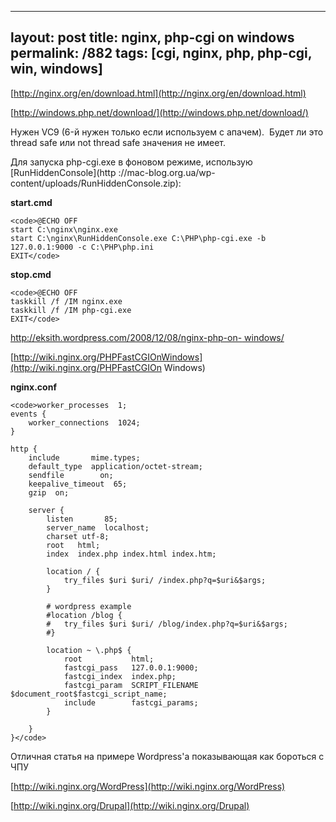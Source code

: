 ---
layout: post
title: nginx, php-cgi on windows
permalink: /882
tags: [cgi, nginx, php, php-cgi, win, windows]
----

[http://nginx.org/en/download.html](http://nginx.org/en/download.html)


[http://windows.php.net/download/](http://windows.php.net/download/)


Нужен VC9 (6-й нужен только если используем с апачем).  Будет ли это thread
safe или not thread safe значения не имеет.


Для запуска php-cgi.exe в фоновом режиме, использую [RunHiddenConsole](http
://mac-blog.org.ua/wp-content/uploads/RunHiddenConsole.zip):


**start.cmd**

    
    <code>@ECHO OFF
    start C:\nginx\nginx.exe
    start C:\nginx\RunHiddenConsole.exe C:\PHP\php-cgi.exe -b 127.0.0.1:9000 -c C:\PHP\php.ini
    EXIT</code>


**stop.cmd**

    
    <code>@ECHO OFF
    taskkill /f /IM nginx.exe
    taskkill /f /IM php-cgi.exe
    EXIT</code>




[http://eksith.wordpress.com/2008/12/08/nginx-php-on-
windows/](http://eksith.wordpress.com/2008/12/08/nginx-php-on-windows/)


[http://wiki.nginx.org/PHPFastCGIOnWindows](http://wiki.nginx.org/PHPFastCGIOn
Windows)


**nginx.conf**

    
    <code>worker_processes  1;
    events {
        worker_connections  1024;
    }
    
    http {
        include       mime.types;
        default_type  application/octet-stream;
        sendfile        on;
        keepalive_timeout  65;
        gzip  on;
    
        server {
            listen       85;
            server_name  localhost;
            charset utf-8;
    		root   html;
    		index  index.php index.html index.htm;
    
            location / {
    			try_files $uri $uri/ /index.php?q=$uri&$args;
    		}
    
    		# wordpress example
    		#location /blog {
    		#	try_files $uri $uri/ /blog/index.php?q=$uri&$args;
    		#}
    
            location ~ \.php$ {
                root           html;
                fastcgi_pass   127.0.0.1:9000;
                fastcgi_index  index.php;
                fastcgi_param  SCRIPT_FILENAME $document_root$fastcgi_script_name;
                include        fastcgi_params;
            }
    
        }
    }</code>


Отличная статья на примере Wordpress'а показывающая как бороться с ЧПУ


[http://wiki.nginx.org/WordPress](http://wiki.nginx.org/WordPress)

[http://wiki.nginx.org/Drupal](http://wiki.nginx.org/Drupal)

